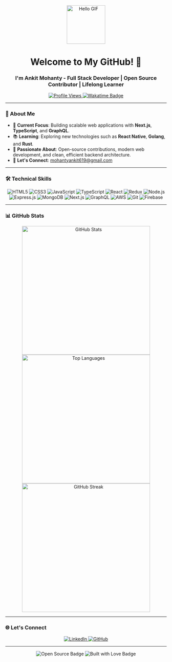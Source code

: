 <div align="center">
  <img src="https://media.giphy.com/media/v1.Y2lkPTc5MGI3NjExdG1mbjI5NnB2OHZraGZwanMxOWNqNm5hcTIwc29kODVrZGN3MnBrNCZlcD12MV9pbnRlcm5hbF9naWZfYnlfaWQmY3Q9Zw/11KzOet1ElBDz2/giphy.gif" width="120px" alt="Hello GIF">
  <h1>Welcome to My GitHub! 👋</h1>
  <h3>I'm Ankit Mohanty - Full Stack Developer | Open Source Contributor | Lifelong Learner</h3>
</div>

<p align="center">
  <a href="https://github.com/Ankitmohanty2">
    <img src="https://komarev.com/ghpvc/?username=Ankitmohanty2&style=for-the-badge&color=brightgreen" alt="Profile Views">
  </a>
  <a href="https://wakatime.com/@018cc5da-3dee-4f24-aa62-88eae14a8ad3">
    <img src="https://wakatime.com/badge/user/018cc5da-3dee-4f24-aa62-88eae14a8ad3.svg" alt="Wakatime Badge">
  </a>
</p>

---

### 🌟 About Me

- 💼 **Current Focus**: Building scalable web applications with **Next.js**, **TypeScript**, and **GraphQL**.
- 📚 **Learning**: Exploring new technologies such as **React Native**, **Golang**, and **Rust**.
- 🚀 **Passionate About**: Open-source contributions, modern web development, and clean, efficient backend architecture.
- 📧 **Let's Connect**: [mohantyankit619@gmail.com](mailto:mohantyankit619@gmail.com)

---

### 🛠 Technical Skills

<div align="center">
  <img src="https://img.shields.io/badge/-HTML5-E34F26?logo=html5&logoColor=white" alt="HTML5">
  <img src="https://img.shields.io/badge/-CSS3-1572B6?logo=css3&logoColor=white" alt="CSS3">
  <img src="https://img.shields.io/badge/-JavaScript-F7DF1E?logo=javascript&logoColor=black" alt="JavaScript">
  <img src="https://img.shields.io/badge/-TypeScript-007ACC?logo=typescript&logoColor=white" alt="TypeScript">
  <img src="https://img.shields.io/badge/-React-61DAFB?logo=react&logoColor=black" alt="React">
  <img src="https://img.shields.io/badge/-Redux-764ABC?logo=redux&logoColor=white" alt="Redux">
  <img src="https://img.shields.io/badge/-Node.js-339933?logo=node.js&logoColor=white" alt="Node.js">
  <img src="https://img.shields.io/badge/-Express.js-000000?logo=express&logoColor=white" alt="Express.js">
  <img src="https://img.shields.io/badge/-MongoDB-47A248?logo=mongodb&logoColor=white" alt="MongoDB">
  <img src="https://img.shields.io/badge/-Next.js-000000?logo=next.js&logoColor=white" alt="Next.js">
  <img src="https://img.shields.io/badge/-GraphQL-E10098?logo=graphql&logoColor=white" alt="GraphQL">
  <img src="https://img.shields.io/badge/-AWS-232F3E?logo=amazon-aws&logoColor=white" alt="AWS">
  <img src="https://img.shields.io/badge/-Git-F05032?logo=git&logoColor=white" alt="Git">
  <img src="https://img.shields.io/badge/-Firebase-FFCA28?logo=firebase&logoColor=black" alt="Firebase">
</div>

---

### 📊 GitHub Stats

<div align="center">
  <img src="https://github-readme-stats.vercel.app/api?username=Ankitmohanty2&show_icons=true&theme=tokyonight&hide_border=true" alt="GitHub Stats" width="400px">
  <img src="https://github-readme-stats.vercel.app/api/top-langs/?username=Ankitmohanty2&layout=compact&theme=tokyonight&hide_border=true" alt="Top Languages" width="400px">
  <img src="https://streak-stats.demolab.com?user=Ankitmohanty2&theme=tokyonight&hide_border=true" alt="GitHub Streak" width="400px">
</div>

---

### 🌐 Let's Connect

<div align="center">
  <a href="https://linkedin.com/in/ankit-mohanty-3036ba209" target="_blank">
    <img src="https://img.shields.io/badge/LinkedIn-0A66C2?style=for-the-badge&logo=linkedin&logoColor=white" alt="LinkedIn">
  </a>
  <a href="https://github.com/Ankitmohanty2" target="_blank">
    <img src="https://img.shields.io/badge/github-181717?style=for-the-badge&logo=github&logoColor=white" alt="GitHub">
  </a>
</div>

---

<div align="center">
  <img src="https://forthebadge.com/images/badges/open-source.svg" alt="Open Source Badge">
  <img src="https://forthebadge.com/images/badges/built-with-love.svg" alt="Built with Love Badge">
</div>
